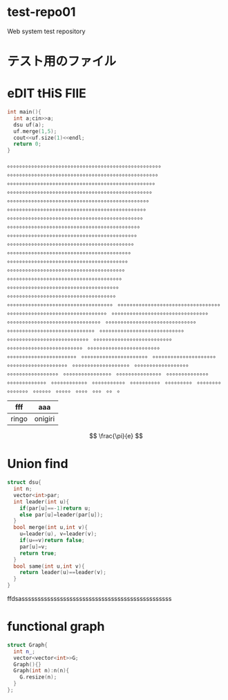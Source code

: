 # test-repo01
Web system test repository

# テスト用のファイル
# eDIT tHiS FIlE

```c++
int main(){
  int a;cin>>a;
  dsu uf(a);
  uf.merge(1,5);
  cout<<uf.size(1)<<endl;
  return 0;
}
```

。。。。。。。。。。。。。。。。。。。。。。。。。。。。。。。。。。。。。。。。。。。。。。。。。。。
。。。。。。。。。。。。。。。。。。。。。。。。。。。。。。。。。。。。。。。。。。。。。。。。。。
。。。。。。。。。。。。。。。。。。。。。。。。。。。。。。。。。。。。。。。。。。。。。。。。。
。。。。。。。。。。。。。。。。。。。。。。。。。。。。。。。。。。。。。。。。。。。。。。。。
。。。。。。。。。。。。。。。。。。。。。。。。。。。。。。。。。。。。。。。。。。。。。。。
。。。。。。。。。。。。。。。。。。。。。。。。。。。。。。。。。。。。。。。。。。。。。。
。。。。。。。。。。。。。。。。。。。。。。。。。。。。。。。。。。。。。。。。。。。。。
。。。。。。。。。。。。。。。。。。。。。。。。。。。。。。。。。。。。。。。。。。。。
。。。。。。。。。。。。。。。。。。。。。。。。。。。。。。。。。。。。。。。。。。。
。。。。。。。。。。。。。。。。。。。。。。。。。。。。。。。。。。。。。。。。。。
。。。。。。。。。。。。。。。。。。。。。。。。。。。。。。。。。。。。。。。。。
。。。。。。。。。。。。。。。。。。。。。。。。。。。。。。。。。。。。。。。。
。。。。。。。。。。。。。。。。。。。。。。。。。。。。。。。。。。。。。。。
。。。。。。。。。。。。。。。。。。。。。。。。。。。。。。。。。。。。。。
。。。。。。。。。。。。。。。。。。。。。。。。。。。。。。。。。。。。。
。。。。。。。。。。。。。。。。。。。。。。。。。。。。。。。。。。。。
。。。。。。。。。。。。。。。。。。。。。。。。。。。。。。。。。。。
。。。。。。。。。。。。。。。。。。。。。。。。。。。。。。。。。。
。。。。。。。。。。。。。。。。。。。。。。。。。。。。。。。。。
。。。。。。。。。。。。。。。。。。。。。。。。。。。。。。。。
。。。。。。。。。。。。。。。。。。。。。。。。。。。。。。。
。。。。。。。。。。。。。。。。。。。。。。。。。。。。。。
。。。。。。。。。。。。。。。。。。。。。。。。。。。。。
。。。。。。。。。。。。。。。。。。。。。。。。。。。。
。。。。。。。。。。。。。。。。。。。。。。。。。。。
。。。。。。。。。。。。。。。。。。。。。。。。。。
。。。。。。。。。。。。。。。。。。。。。。。。。
。。。。。。。。。。。。。。。。。。。。。。。。
。。。。。。。。。。。。。。。。。。。。。。。
。。。。。。。。。。。。。。。。。。。。。。
。。。。。。。。。。。。。。。。。。。。。
。。。。。。。。。。。。。。。。。。。。
。。。。。。。。。。。。。。。。。。。
。。。。。。。。。。。。。。。。。。
。。。。。。。。。。。。。。。。。
。。。。。。。。。。。。。。。。
。。。。。。。。。。。。。。。
。。。。。。。。。。。。。。
。。。。。。。。。。。。。
。。。。。。。。。。。。
。。。。。。。。。。。
。。。。。。。。。。
。。。。。。。。。
。。。。。。。。
。。。。。。。
。。。。。。
。。。。。
。。。。
。。。
。。
。




|fff|aaa|
|---|---|
|ringo|onigiri|


$$
\frac{\pi}{e}
$$

# Union find
```c++
struct dsu{
  int n;
  vector<int>par;
  int leader(int u){
    if(par[u]==-1)return u;
    else par[u]=leader(par[u]);
  }
  bool merge(int u,int v){
    u=leader(u), v=leader(v);
    if(u==v)return false;
    par[u]=v;
    return true;
  }
  bool same(int u,int v){
    return leader(u)==leader(v);
  }
}
```

ffdsasssssssssssssssssssssssssssssssssssssssssssssss
# functional graph

```c++
struct Graph{
  int n_;
  vector<vector<int>>G;
  Graph(){}
  Graph(int n):n(n){
    G.resize(n);
  }
};
```